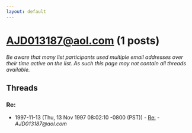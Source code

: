 ```yaml
---
layout: default
---
```


# AJD013187@aol.com (1 posts)

_Be aware that many list participants used multiple email addresses over their time active on the list. As such this page may not contain all threads available._

## Threads

### Re:
+ 1997-11-13 (Thu, 13 Nov 1997 08:02:10 -0800 (PST)) - [Re:](/archive/1997/11/721ac42c9aa43842cc78e0fcb70cab889670688a54467b575c2bb7f3430930d4) - _AJD013187@aol.com_

